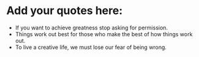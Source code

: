 # Add your quotes here:
- If you want to achieve greatness stop asking for permission.
- Things work out best for those who make the best of how things work out.
- To live a creative life, we must lose our fear of being wrong.
